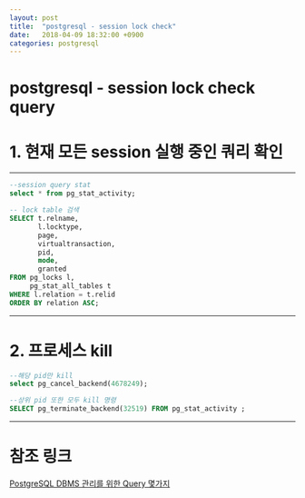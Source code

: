 ```yaml
---
layout: post
title:  "postgresql - session lock check"
date:   2018-04-09 18:32:00 +0900
categories: postgresql
---
```


# postgresql - session lock check query

# 1. 현재 모든 session 실행 중인 쿼리 확인  
  ----  


```sql
--session query stat
select * from pg_stat_activity; 
```

```sql
-- lock table 검색
SELECT t.relname,
       l.locktype,
       page,
       virtualtransaction,
       pid,
       mode,
       granted
FROM pg_locks l,
     pg_stat_all_tables t
WHERE l.relation = t.relid
ORDER BY relation ASC;
```
------
# 2. 프로세스 kill

```sql
--해당 pid만 kill 
select pg_cancel_backend(4678249); 
```

```sql
--상위 pid 또한 모두 kill 명령
SELECT pg_terminate_backend(32519) FROM pg_stat_activity ; 
```

------

# 참조 링크  
[PostgreSQL DBMS 관리를 위한 Query 몇가지](http://blog.naver.com/PostView.nhn?blogId=admass&logNo=220900485272&parentCategoryNo=&categoryNo=9&viewDate=&isShowPopularPosts=true&from=search)
